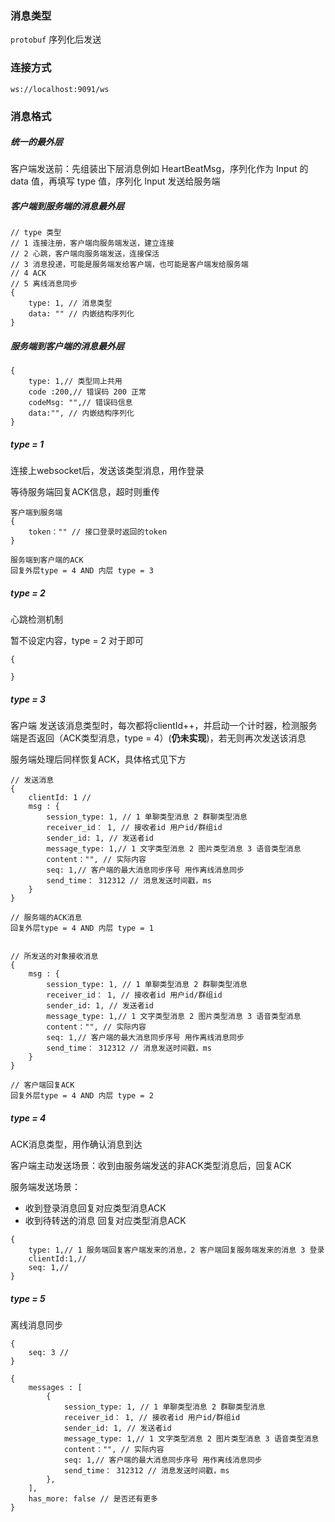 ### 消息类型

`protobuf` 序列化后发送



### 连接方式

`ws://localhost:9091/ws`



### 消息格式

##### 统一的最外层

客户端发送前：先组装出下层消息例如 HeartBeatMsg，序列化作为 Input 的 data 值，再填写 type 值，序列化 Input 发送给服务端

##### 客户端到服务端的消息最外层

```
// type 类型 
// 1 连接注册，客户端向服务端发送，建立连接
// 2 心跳，客户端向服务端发送，连接保活
// 3 消息投递，可能是服务端发给客户端，也可能是客户端发给服务端
// 4 ACK
// 5 离线消息同步
{
	type: 1, // 消息类型
	data: "" // 内嵌结构序列化
}
```

##### 服务端到客户端的消息最外层

```
{
	type: 1,// 类型同上共用
	code :200,// 错误码 200 正常
	codeMsg: "",// 错误码信息
	data:"", // 内嵌结构序列化 
}
```





##### type = 1

连接上websocket后，发送该类型消息，用作登录

等待服务端回复ACK信息，超时则重传

````
客户端到服务端
{
	token："" // 接口登录时返回的token
}

服务端到客户端的ACK
回复外层type = 4 AND 内层 type = 3 
````



##### type = 2

心跳检测机制

暂不设定内容，type = 2 对于即可

```
{

}
```



##### type = 3

客户端 发送该消息类型时，每次都将clientId++，并启动一个计时器，检测服务端是否返回（ACK类型消息，type = 4）(**仍未实现**)，若无则再次发送该消息

服务端处理后同样恢复ACK，具体格式见下方

```
// 发送消息
{
	clientId: 1 // 
	msg : {
		session_type: 1, // 1 单聊类型消息 2 群聊类型消息
		receiver_id： 1, // 接收者id 用户id/群组id
		sender_id: 1, // 发送者id
		message_type: 1,// 1 文字类型消息 2 图片类型消息 3 语音类型消息
		content："", // 实际内容
		seq: 1,// 客户端的最大消息同步序号 用作离线消息同步
		send_time： 312312 // 消息发送时间戳，ms
	}
}

// 服务端的ACK消息
回复外层type = 4 AND 内层 type = 1 


// 所发送的对象接收消息
{ 
	msg : {
		session_type: 1, // 1 单聊类型消息 2 群聊类型消息
		receiver_id： 1, // 接收者id 用户id/群组id
		sender_id: 1, // 发送者id
		message_type: 1,// 1 文字类型消息 2 图片类型消息 3 语音类型消息
		content："", // 实际内容
		seq: 1,// 客户端的最大消息同步序号 用作离线消息同步
		send_time： 312312 // 消息发送时间戳，ms
	}
}

// 客户端回复ACK
回复外层type = 4 AND 内层 type = 2 
```



##### type = 4

ACK消息类型，用作确认消息到达

客户端主动发送场景：收到由服务端发送的非ACK类型消息后，回复ACK

服务端发送场景：

- 收到登录消息回复对应类型消息ACK
- 收到待转送的消息 回复对应类型消息ACK

```
{
	type: 1,// 1 服务端回复客户端发来的消息，2 客户端回复服务端发来的消息 3 登录
	clientId:1,//
	seq: 1,// 
}
```



##### type = 5

离线消息同步

```
{
	seq: 3 // 
}

{
	messages : [
		{
			session_type: 1, // 1 单聊类型消息 2 群聊类型消息
			receiver_id： 1, // 接收者id 用户id/群组id
			sender_id: 1, // 发送者id
			message_type: 1,// 1 文字类型消息 2 图片类型消息 3 语音类型消息
			content："", // 实际内容
			seq: 1,// 客户端的最大消息同步序号 用作离线消息同步
			send_time： 312312 // 消息发送时间戳，ms
		},
	],
	has_more: false // 是否还有更多
}
```



